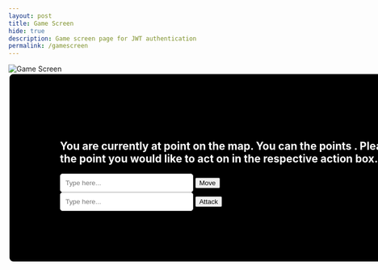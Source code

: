 ```yaml
---
layout: post
title: Game Screen
hide: true
description: Game screen page for JWT authentication
permalink: /gamescreen
---
```


<html lang="en">
<head>
<meta charset="UTF-8">
    <meta name="viewport" content="width=device-width, initial-scale=1.0">
    <style>
        .black-box {
            background-color: black;
            color: white;
            padding: 100px;
            border-radius: 10px;
            border: 2px solid white;
            text-align: left;
            width: 880px;
        }
        .white-input {
            background-color: white;
            padding: 10px;
            border: 1px solid #ccc;
            border-radius: 5px;
            width: 30%;
            box-sizing: border-box; /* Include padding and border in the width calculation */
        }
    </style>
</head>

<body>
    <img id="map" src="https://i.postimg.cc/x1YqnQJZ/MapPos1.jpg" alt="Game Screen" usemap="#gameMap">
    <div class="black-box">
        <!-- Ex: You are currently at point 1 on the map. You can move to the points 2, 3. Please input the number of the point you would like to move to. -->
        <!-- "1", "2, 3" needs to change + "move" should be able to change to "move or attack" + add text saying there's an enemy 1 step away from you -->
        <h2 id="boxtext">You are currently at point <span id="currentposition"></span> on the map. <span id="enemyalert"></span>You can <span id="actions"></span> the points <span id="possibleactionpositions"></span>. Please input the number of the point you would like to act on in the respective action box.</h2>
        <input type="number" min="1" max="9" class="white-input" placeholder="Type here..." id="playerinputmove">
        <button onclick="movement()">Move</button><br>
        <input type="number" min="1" max="9" class="white-input" placeholder="Type here..." id="playerinputattack">
        <button onclick="attack()">Attack</button>
    </div>
</body>

<script>
    // Define function to calculate damage
    async function calculateDamage() {
      var dataHealth = 0;
      // Fetch data to get HP
      const url = "http://127.0.0.1:8086/api/currentchar/";
      var options = {
          method: 'GET', // *GET, POST, PUT, DELETE, etc.
          mode: 'cors', // no-cors, *cors, same-origin
          cache: 'default', // *default, no-cache, reload, force-cache, only-if-cached
          credentials: 'include', // include, same-origin, omit
          headers: {
              'Content-Type': 'application/json',
          },
      };
      const response = await fetch(url, options);
      const data = await response.json();
      console.log(data);

      var dataObject = data[0];
      console.log(dataObject);

      dataHealth = dataObject["health"];
      console.log("EEE " + dataHealth);

      var newhealth = dataHealth - 1;
      console.log(newhealth)

      dataObject["health"] = newhealth;
      console.log(dataObject)

      // Send PUT request
      body = {
          // name: document.getElementById("name").value,
          classname: dataObject["classname"],
          health: newhealth,
          attack: dataObject["attack"],
          range: dataObject["range"],
          movement: dataObject["movement"]
      };
      var AuthOptions = {
          mode: 'cors', // no-cors, *cors, same-origin
          credentials: 'include', // include, same-origin, omit
          headers: {
              'Content-Type': 'application/json',
          },
          method: 'PUT', // Override the method property
          cache: 'no-cache', // Set the cache property
          body: JSON.stringify(body)
      };
      // fetch the API
      fetch(url, AuthOptions)
      // response is a RESTful "promise" on any successful fetch
      .then(response => {
          // check for response errors and display
          if (response.status !== 200) {
              // window.location.href = "{{site.baseurl}}/authorizationfail"; *update with link for error
              return;
          }
          // valid response will contain JSON data
          response.json().then(data => {
              // window.location.href='{{site.baseurl}}/gamescreen'
              console.log("Data updated")
          })
      })
      // catch fetch errors (ie ACCESS to server blocked)
      .catch(err => {
      console.log(err)
      });
      
      // Check if health is 0
      if (newhealth == 0) {
        window.location.href = '{{site.baseurl}}/losescreen';
      }
    };
    
    // Define variable for initial position and update it in text
    var position = 1;
    document.getElementById("currentposition").textContent = position;

    // Define object for the map images (MapPos1 means at point 1)
    var mapImages = {
        1: "https://i.postimg.cc/x1YqnQJZ/MapPos1.jpg",
        2: "https://i.postimg.cc/GmQtpfvm/MapPos2.jpg",
        3: "https://i.postimg.cc/SK1K6zT0/MapPos3.jpg",
        4: "https://i.postimg.cc/SKxsYGG7/MapPos4.jpg",
        5: "https://i.postimg.cc/ZYdqNn6g/MapPos5.jpg",
        6: "https://i.postimg.cc/rsxF2Z8c/MapPos6.jpg",
        7: "https://i.postimg.cc/RFjV8xxX/MapPos7.jpg",
        8: "https://i.postimg.cc/637pY5g8/MapPos8.jpg",
        9: "https://i.postimg.cc/dtcVjFB0/MapPos9.jpg"
    };

    // Define object for possible actions (movement and attack) depending on initial position and update it in text
    var possibleActionPositions = {
        1: [2, 3],
        2: [1, 3, 4, 5],
        3: [1, 2, 5, 6],
        4: [2, 5, 7],
        5: [2, 3, 4, 6, 7, 8],
        6: [3, 5, 8],
        7: [4, 5, 8, 9],
        8: [5, 6, 7, 9],
        9: [7, 8]
    }
    document.getElementById("possibleactionpositions").textContent = possibleActionPositions[position];

    // Define function to check if a number is in one of the possible actions
    var enemyposition = 9;
    var enemyspot = possibleActionPositions[enemyposition]
    function checkPosition(number, arr) {
      for (var i = 0; i < arr.length; i++) {
        if (arr[i] == number) {
          document.getElementById("enemyalert").textContent = "The enemy is one step away from you! ";
          document.getElementById("actions").textContent = "move to or attack";
          return;
        }
        else {
          document.getElementById("enemyalert").textContent = "";
          document.getElementById("actions").textContent = "move to";
        }
      }
    };
    checkPosition(position, enemyspot);

    // Function to pick a random number from 1 to max, and this is how to decide what the enemy is going to do and where
    function enemychoice(max) {
      var randomnumber = Math.random();
      var scalednumber = randomnumber * max;
      var endnumber = Math.floor(scalednumber) + 1;
      return endnumber;
    };

    // Function to pick a random number from an inputted array
    function enemychoice2(array) {
      const randomIndex = Math.floor(Math.random() * array.length);
      var moveposition = array[randomIndex];
      return moveposition;
    };

    // Define function for enemy movement
    function enemymove() {
      var moveposition = enemychoice2(enemyspot);
      while (moveposition == position) {
        moveposition = enemychoice2(enemyspot);
      };
      enemyposition = moveposition;
      enemyspot = possibleActionPositions[enemyposition]
      return;
    };
        
    // Define function for AI attack
    function enemyattack() {
      var attackposition = enemychoice2(enemyspot);
      if (attackposition == position) {
        calculateDamage();
      }
    };

    // Define function for player movement
    function movement() {
      // Set inputValue to the number entered
      inputmovement = document.getElementById("playerinputmove");
      inputValue = inputmovement.value;
      possiblemoves = possibleActionPositions[position];
      for (var i = 0; i < possiblemoves.length; i++) {
        if (possiblemoves[i] == inputValue) {
          // Set number entered as new postion and update text for current position, the possible places to act on, and map
          position = inputValue
          document.getElementById("currentposition").textContent = position;
          document.getElementById("possibleactionpositions").textContent = possibleActionPositions[position];
          var map = document.getElementById("map")
          map.src = mapImages[position]
          // Enemy act
          var choice = enemychoice(2)
          if (choice == 1) {
            enemymove();
            console.log("Enemy has moved to " + enemyposition)
          }
          else if (choice == 2) {
            enemyattack();
            console.log("Enemy has attacked")
          }
          // Check positions and give alert if conditions met
          checkPosition(position, enemyspot)
          return;
        }
      }
      alert("Invalid number!")
    }

    // Define function for player attack
    function attack() {
      inputattack = document.getElementById("playerinputattack");
      inputattackValue = inputattack.value;
      possiblemoves = possibleActionPositions[position];
      for (var i = 0; i < possiblemoves.length; i++) {
        if (possiblemoves[i] == inputattackValue) {
          // Check if hit or not
          if (possiblemoves[i] == enemyposition) {
            alert("You Hit!")
            window.location.href='{{site.baseurl}}/winscreen'
            return;
          }
          else {
            alert("You Missed!")
          }
          // Enemy act
          var choice = enemychoice(2)
          if (choice == 1) {
            enemymove();
            console.log("Enemy has moved")
          }
          else if (choice == 2) {
            enemyattack();
            console.log("Enemy has attacked")
          }
        }
      }
      alert("Invalid number!")
    }
</script>
